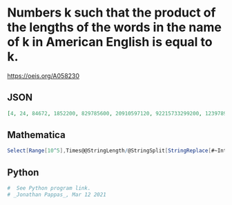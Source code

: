 # Numbers k such that the product of the lengths of the words in the name of k in American English is equal to k\.
https://oeis.org/A058230
## JSON
```JSON
[4, 24, 84672, 1852200, 829785600, 20910597120, 92215733299200, 1239789303244800000, 887165996513213819259682435576627200000000]
```
## Mathematica
```Mathematica
Select[Range[10^5],Times@@StringLength/@StringSplit[StringReplace[#~IntegerName~"Words",{","->"","-"->" "}]]==#&] (* _Giorgos Kalogeropoulos_, Mar 20 2021 *)
```
## Python
```Python
#  See Python program link.
# _Jonathan Pappas_, Mar 12 2021
```
